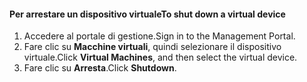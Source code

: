 #### <a name="to-shut-down-a-virtual-device"></a><span data-ttu-id="bd15f-101">Per arrestare un dispositivo virtuale</span><span class="sxs-lookup"><span data-stu-id="bd15f-101">To shut down a virtual device</span></span>
1. <span data-ttu-id="bd15f-102">Accedere al portale di gestione.</span><span class="sxs-lookup"><span data-stu-id="bd15f-102">Sign in to the Management Portal.</span></span>
2. <span data-ttu-id="bd15f-103">Fare clic su **Macchine virtuali**, quindi selezionare il dispositivo virtuale.</span><span class="sxs-lookup"><span data-stu-id="bd15f-103">Click **Virtual Machines**, and then select the virtual device.</span></span>
3. <span data-ttu-id="bd15f-104">Fare clic su **Arresta**.</span><span class="sxs-lookup"><span data-stu-id="bd15f-104">Click **Shutdown**.</span></span>

